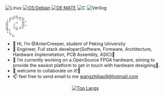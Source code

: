 ![Linux](https://img.shields.io/badge/-Linux-FCC624?style=flat-square&logo=linux&logoColor=black)
[![OS:Debian](https://img.shields.io/badge/OS-Debian-red?style=flat-square&logo=debian)](https://debian.org/)
[![DE:MATE](https://img.shields.io/badge/DE-MATE-green?style=flat-square&logo=MATE)](https://mate-desktop.org/)
![C](https://img.shields.io/badge/-C-00599C?style=flat-square&logo=c&logoColor=white)
![Verilog](https://img.shields.io/badge/Verilog-black?style=flat-square&logo=verilog)

 ⢀⣴⠾⠻⢶⣦  
 ⣾⠁⢠⠒⠀⣿⡁  
 ⢿⡄⠘⠷⠚⠋   
 ⠈⠳⣄  
- 👋 Hi, I’m @AnterCreeper, student of Peking University
- 👀 Engineer, Full stack developer(Software, Firmware, Architecture, Hardware Implemetation, PCB Assembly, ASIC)🤪
- 🌱 I’m currently working on a OpenSource FPGA hardware, aiming to provide the easiest platform to get in touch with hardware designing🤗.
- 💞️ welcome to collaborate on it!🥺
- 📫 feel free to send email to me [wangzhihao9@hotmail.com](mailto:wangzhihao9@hotmail.com)

<div align="center">

[![Top Langs](https://github-readme-stats.vercel.app/api/top-langs/?username=antercreeper&layout=compat)](https://github.com/anuraghazra/github-readme-stats)

</div>

<!---
AnterCreeper/AnterCreeper is a ✨ special ✨ repository because its `README.md` (this file) appears on your GitHub profile.
You can click the Preview link to take a look at your changes.
--->
